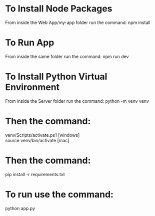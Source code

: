 # To Install Node Packages 
From inside the Web App/my-app folder run the command: npm install
# To Run App
From inside the same folder run the command: npm run dev


# To Install Python Virtual Environment
From inside the Server folder run the command: python -m venv venv
# Then the command: 
venv/Scripts/activate.ps1 [windows]\
source venv/bin/activate [mac]
# Then the command:
pip install -r requirements.txt
# To run use the command: 
python app.py
